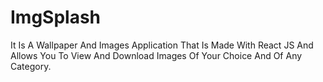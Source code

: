 # ImgSplash

It Is A Wallpaper And Images Application That Is Made With React JS And Allows You To View And Download Images Of Your Choice And Of Any Category.

